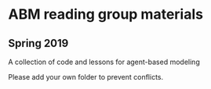 # ABM reading group materials

## Spring 2019

A collection of code and lessons for agent-based modeling

Please add your own folder to prevent conflicts.
